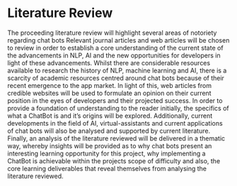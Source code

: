 # Literature Review

The proceeding literature review will highlight several areas of notoriety regarding chat bots Relevant journal articles and web articles will be chosen to review in order to establish a core understanding of the current state of the advancements in NLP, AI and the new opportunities for developers in light of these advancements. Whilst there are considerable resources available to research the history of NLP, machine learning and AI, there is a scarcity of academic resources centred around chat bots because of their recent emergence to the app market. In light of this, web articles from credible websites will be used to formulate an opinion on their current position in the eyes of developers and their projected success. In order to provide a foundation of understanding to the reader initially, the specifics of what a ChatBot is and it’s origins will be explored. Additionally, current developments in the field of AI, virtual-assistants and current applications of chat bots will also be analysed and supported by current literature. Finally, an analysis of the literature reviewed will be delivered in a thematic way, whereby insights will be provided as to why chat bots present an interesting learning opportunity for this project, why implementing a ChatBot is achievable within the projects scope of difficulty and also, the core learning deliverables that reveal themselves from analysing the literature reviewed.

